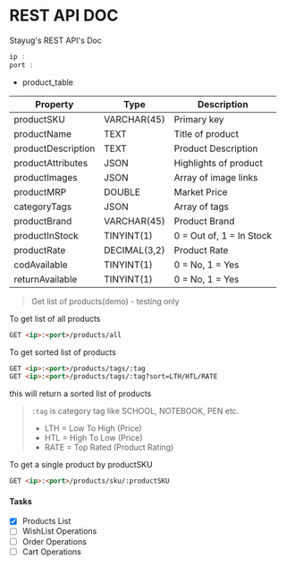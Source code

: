 # REST API DOC

Stayug's REST API's Doc

``` kotlin
ip : 
port : 
```

* product_table

Property | Type | Description
------------ | ------------- | -------------
productSKU | VARCHAR(45) | Primary key
productName | TEXT | Title of product
productDescription | TEXT | Product Description
productAttributes | JSON | Highlights of product
productImages | JSON | Array of image links
productMRP | DOUBLE | Market Price
categoryTags | JSON | Array of tags
productBrand | VARCHAR(45) | Product Brand
productInStock | TINYINT(1) | 0 = Out of, 1 = In Stock
productRate | DECIMAL(3,2) | Product Rate
codAvailable | TINYINT(1) | 0 = No, 1 = Yes
returnAvailable | TINYINT(1) | 0 = No, 1 = Yes




> Get list of products(demo) - testing only

To get list of all products

``` html
GET <ip>:<port>/products/all 
```



To get sorted list of products 

``` html
GET <ip>:<port>/products/tags/:tag 
GET <ip>:<port>/products/tags/:tag?sort=LTH/HTL/RATE
```

 this will return a sorted list of products
 > `:tag` is category tag like SCHOOL, NOTEBOOK, PEN etc.
 >  * LTH = Low To High (Price)
 >  * HTL = High To Low (Price)
 >  * RATE = Top Rated (Product Rating)


To get a single product by productSKU

``` html
GET <ip>:<port>/products/sku/:productSKU
```


#### Tasks

- [x] Products List
- [ ] WishList Operations
- [ ] Order Operations
- [ ] Cart Operations
